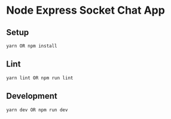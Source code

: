 # Node Express Socket Chat App


## Setup

```
yarn OR npm install
```

## Lint

```
yarn lint OR npm run lint
```

## Development

```
yarn dev OR npm run dev
```
